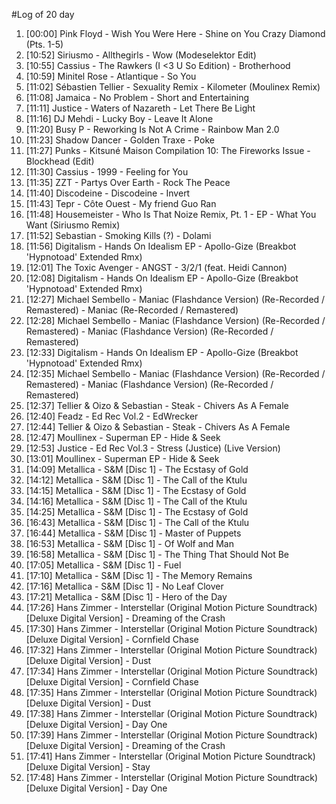 #Log of 20 day

1. [00:00] Pink Floyd - Wish You Were Here - Shine on You Crazy Diamond (Pts. 1-5)
1. [10:52] Siriusmo - Allthegirls - Wow (Modeselektor Edit)
1. [10:55] Cassius - The Rawkers (I <3 U So Edition) - Brotherhood
1. [10:59] Minitel Rose - Atlantique - So You
1. [11:02] Sébastien Tellier - Sexuality Remix - Kilometer (Moulinex Remix)
1. [11:08] Jamaica - No Problem - Short and Entertaining
1. [11:11] Justice - Waters of Nazareth - Let There Be Light
1. [11:16] DJ Mehdi - Lucky Boy - Leave It Alone
1. [11:20] Busy P - Reworking Is Not A Crime - Rainbow Man 2.0
1. [11:23] Shadow Dancer - Golden Traxe - Poke
1. [11:27] Punks - Kitsuné Maison Compilation 10: The Fireworks Issue - Blockhead (Edit)
1. [11:30] Cassius - 1999 - Feeling for You
1. [11:35] ZZT - Partys Over Earth - Rock The Peace
1. [11:40] Discodeine - Discodeine - Invert
1. [11:43] Tepr - Côte Ouest - My friend Guo Ran
1. [11:48] Housemeister - Who Is That Noize Remix, Pt. 1 - EP - What You Want (Siriusmo Remix)
1. [11:52] Sebastian - Smoking Kills (?) - Dolami
1. [11:56] Digitalism - Hands On Idealism EP - Apollo-Gize (Breakbot 'Hypnotoad' Extended Rmx)
1. [12:01] The Toxic Avenger - ANGST - 3/2/1 (feat. Heidi Cannon)
1. [12:08] Digitalism - Hands On Idealism EP - Apollo-Gize (Breakbot 'Hypnotoad' Extended Rmx)
1. [12:27] Michael Sembello - Maniac (Flashdance Version) (Re-Recorded / Remastered) - Maniac (Re-Recorded / Remastered)
1. [12:28] Michael Sembello - Maniac (Flashdance Version) (Re-Recorded / Remastered) - Maniac (Flashdance Version) (Re-Recorded / Remastered)
1. [12:33] Digitalism - Hands On Idealism EP - Apollo-Gize (Breakbot 'Hypnotoad' Extended Rmx)
1. [12:35] Michael Sembello - Maniac (Flashdance Version) (Re-Recorded / Remastered) - Maniac (Flashdance Version) (Re-Recorded / Remastered)
1. [12:37] Tellier & Oizo & Sebastian - Steak - Chivers As A Female
1. [12:40] Feadz - Ed Rec Vol.2 - EdWrecker
1. [12:44] Tellier & Oizo & Sebastian - Steak - Chivers As A Female
1. [12:47] Moullinex - Superman EP - Hide & Seek
1. [12:53] Justice - Ed Rec Vol.3 - Stress (Justice) (Live Version)
1. [13:01] Moullinex - Superman EP - Hide & Seek
1. [14:09] Metallica - S&M [Disc 1] - The Ecstasy of Gold
1. [14:12] Metallica - S&M [Disc 1] - The Call of the Ktulu
1. [14:15] Metallica - S&M [Disc 1] - The Ecstasy of Gold
1. [14:16] Metallica - S&M [Disc 1] - The Call of the Ktulu
1. [14:25] Metallica - S&M [Disc 1] - The Ecstasy of Gold
1. [16:43] Metallica - S&M [Disc 1] - The Call of the Ktulu
1. [16:44] Metallica - S&M [Disc 1] - Master of Puppets
1. [16:53] Metallica - S&M [Disc 1] - Of Wolf and Man
1. [16:58] Metallica - S&M [Disc 1] - The Thing That Should Not Be
1. [17:05] Metallica - S&M [Disc 1] - Fuel
1. [17:10] Metallica - S&M [Disc 1] - The Memory Remains
1. [17:16] Metallica - S&M [Disc 1] - No Leaf Clover
1. [17:21] Metallica - S&M [Disc 1] - Hero of the Day
1. [17:26] Hans Zimmer - Interstellar (Original Motion Picture Soundtrack) [Deluxe Digital Version] - Dreaming of the Crash
1. [17:30] Hans Zimmer - Interstellar (Original Motion Picture Soundtrack) [Deluxe Digital Version] - Cornfield Chase
1. [17:32] Hans Zimmer - Interstellar (Original Motion Picture Soundtrack) [Deluxe Digital Version] - Dust
1. [17:34] Hans Zimmer - Interstellar (Original Motion Picture Soundtrack) [Deluxe Digital Version] - Cornfield Chase
1. [17:35] Hans Zimmer - Interstellar (Original Motion Picture Soundtrack) [Deluxe Digital Version] - Dust
1. [17:38] Hans Zimmer - Interstellar (Original Motion Picture Soundtrack) [Deluxe Digital Version] - Day One
1. [17:39] Hans Zimmer - Interstellar (Original Motion Picture Soundtrack) [Deluxe Digital Version] - Dreaming of the Crash
1. [17:41] Hans Zimmer - Interstellar (Original Motion Picture Soundtrack) [Deluxe Digital Version] - Stay
1. [17:48] Hans Zimmer - Interstellar (Original Motion Picture Soundtrack) [Deluxe Digital Version] - Day One
